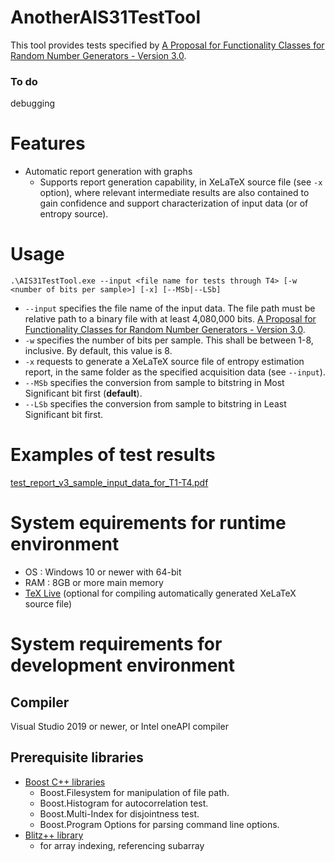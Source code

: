 # AnotherAIS31TestTool
This tool provides tests specified by [A Proposal for Functionality Classes for Random Number Generators - Version 3.0](https://www.bsi.bund.de/SharedDocs/Downloads/EN/BSI/Certification/Interpretations/AIS_31_Functionality_classes_for_random_number_generators_e_2024.pdf?__blob=publicationFile&v=3).
### To do
debugging

# Features
- Automatic report generation with graphs
  - Supports report generation capability, in XeLaTeX source file (see ```-x``` option), where relevant intermediate results are also contained to gain confidence and support characterization of input data (or of entropy source).
# Usage
```
.\AIS31TestTool.exe --input <file name for tests through T4> [-w <number of bits per sample>] [-x] [--MSb|--LSb]
```

- ```--input``` specifies the file name of the input data.  The file path must be relative path to a binary file with at least 4,080,000 bits. [A Proposal for Functionality Classes for Random Number Generators - Version 3.0](https://www.bsi.bund.de/SharedDocs/Downloads/EN/BSI/Certification/Interpretations/AIS_31_Functionality_classes_for_random_number_generators_e_2024.pdf?__blob=publicationFile&v=3).
- ```-w``` specifies the number of bits per sample.  This shall be between 1-8, inclusive.  By default, this value is 8.
- ```-x``` requests to generate a XeLaTeX source file of entropy estimation report, in the same folder as the specified acquisition data (see ```--input```).
- ```--MSb``` specifies the conversion from sample to bitstring in Most Significant bit first (**default**). 
- ```--LSb``` specifies the conversion from sample to bitstring in Least Significant bit first.

# Examples of test results
[test_report_v3_sample_input_data_for_T1-T4.pdf](https://github.com/g-g-sakura/AnotherAIS31TestTool/blob/main/tool_validation_evidence/test_report_v3_sample_input_data_for_T1-T4.pdf)

# System equirements for runtime environment
- OS : Windows 10 or newer with 64-bit
- RAM : 8GB or more main memory
- [TeX Live](https://www.tug.org/texlive/) (optional for compiling automatically generated XeLaTeX source file)

# System requirements for development environment
## Compiler
Visual Studio 2019 or newer, or Intel oneAPI compiler

## Prerequisite libraries
- [Boost C++ libraries](https://www.boost.org/)
  - Boost.Filesystem for manipulation of file path.
  - Boost.Histogram for autocorrelation test.
  - Boost.Multi-Index for disjointness test.
  - Boost.Program Options for parsing command line options.
- [Blitz++ library](https://github.com/blitzpp/blitz)
  - for array indexing, referencing subarray
